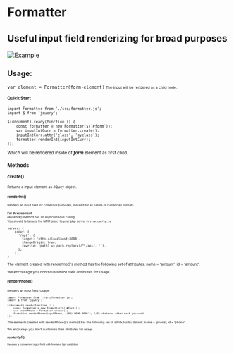 # Formatter

## Useful input field renderizing for broad purposes

![Example](https://github.com/izanoth/input_formatter/screenshot.png)

### Usage:<br>
<code><small>var element = Formatter(form-element)<small></code>
<small>The input will be rendered as a child node.</small>

####

#### Quick Start
```
import Formatter from './src/formatter.js';
import $ from 'jquery';

$(document).ready(function () {
    const formatter = new Formatter($('#form'));
    var inputIntCurr = formatter.create();
    inputIntCurr.attr('class', 'myclass');
    formatter.renderInt(inputIntCurr);
});
```
Which will be rendered inside of ***form*** element as first child.
### Methods

#### create()
<small>Returns a input element as JQuey object.

#### renderInt()
<small>Renders an input field for comercial purposes, masked for all nature of currencies formats.</small>

<small>**For development**<br>renderInt() method has an asynchronous calling.<br>
You should to targets the NPM proxy to your php server in <code>vite.config.js</code></small>
```
server: {
    proxy: {
      '/api': {
        target: 'http://localhost:8080',
        changeOrigin: true,
        rewrite: (path) => path.replace(/^\/api/, ''),
      },
    },
}
```

The element created with renderInp()'s method has the following set of attributes:
name = 'amount';
id = 'amount';

We encourage you don't customize their attributes for usage.


#### renderPhone()
<small>Renders an input field.</small>
<small>Usage:<br>
```
import Formatter from './src/formatter.js';
import $ from 'jquery';

$(document).ready(function () {
    const formatter = new Formatter($('#form'));
    var inputPhone = formatter.create();
    formatter.renderPhone(inputPhone, '(00) 0000-0000'); //Or whatever other mask you want
});
```
The elements created with renderPhone()'s method has the following set of attributes bu default:
name = 'phone';
id = 'phone';

We encourage you don't customize their attributes for usage.

#### renderCpf()
<small>Renders a convenient input field with frontend Cpf validation.</small>

